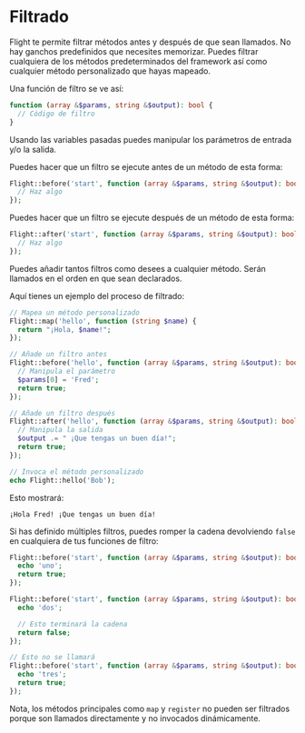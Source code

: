 # Filtrado

Flight te permite filtrar métodos antes y después de que sean llamados. No hay
ganchos predefinidos que necesites memorizar. Puedes filtrar cualquiera de los métodos predeterminados del framework
así como cualquier método personalizado que hayas mapeado.

Una función de filtro se ve así:

```php
function (array &$params, string &$output): bool {
  // Código de filtro
}
```

Usando las variables pasadas puedes manipular los parámetros de entrada y/o la salida.

Puedes hacer que un filtro se ejecute antes de un método de esta forma:

```php
Flight::before('start', function (array &$params, string &$output): bool {
  // Haz algo
});
```

Puedes hacer que un filtro se ejecute después de un método de esta forma:

```php
Flight::after('start', function (array &$params, string &$output): bool {
  // Haz algo
});
```

Puedes añadir tantos filtros como desees a cualquier método. Serán llamados en el
orden en que sean declarados.

Aquí tienes un ejemplo del proceso de filtrado:

```php
// Mapea un método personalizado
Flight::map('hello', function (string $name) {
  return "¡Hola, $name!";
});

// Añade un filtro antes
Flight::before('hello', function (array &$params, string &$output): bool {
  // Manipula el parámetro
  $params[0] = 'Fred';
  return true;
});

// Añade un filtro después
Flight::after('hello', function (array &$params, string &$output): bool {
  // Manipula la salida
  $output .= " ¡Que tengas un buen día!";
  return true;
});

// Invoca el método personalizado
echo Flight::hello('Bob');
```

Esto mostrará:

```
¡Hola Fred! ¡Que tengas un buen día!
```

Si has definido múltiples filtros, puedes romper la cadena devolviendo `false`
en cualquiera de tus funciones de filtro:

```php
Flight::before('start', function (array &$params, string &$output): bool {
  echo 'uno';
  return true;
});

Flight::before('start', function (array &$params, string &$output): bool {
  echo 'dos';

  // Esto terminará la cadena
  return false;
});

// Esto no se llamará
Flight::before('start', function (array &$params, string &$output): bool {
  echo 'tres';
  return true;
});
```

Nota, los métodos principales como `map` y `register` no pueden ser filtrados porque
son llamados directamente y no invocados dinámicamente.